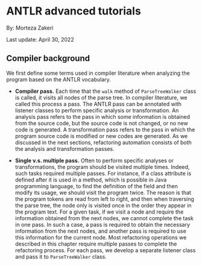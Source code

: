 # ANTLR advanced tutorials


By: Morteza Zakeri

Last update: April 30, 2022



## Compiler background

We first define some terms used in compiler literature when analyzing the program based on the ANTLR vocabulary.

* **Compiler pass.**
Each time that the `walk` method of `ParseTreeWalker` class is called, it visits all nodes of the parse tree. In compiler literature, we called this process a pass. The ANTLR pass can be annotated with listener classes to perform specific analysis or transformation. An analysis pass refers to the pass in which some information is obtained from the source code, but the source code is not changed, or no new code is generated. A transformation pass refers to the pass in which the program source code is modified or new codes are generated. As we discussed in the next sections, refactoring automation consists of both the analysis and transformation passes.


* **Single v.s. multiple pass.** 
Often to perform specific analyses or transformations, the program should be visited multiple times. Indeed, such tasks required multiple passes. For instance, if a class attribute is defined after it is used in a method, which is possible in Java programming language, to find the definition of the field and then modify its usage, we should visit the program twice. The reason is that the program tokens are read from left to right, and then when traversing the parse tree, the node only is visited once in the order they appear in the program text. For a given task, if we visit a node and require the information obtained from the next nodes, we cannot complete the task in one pass. In such a case, a pass is required to obtain the necessary information from the next nodes, and another pass is required to use this information for the current node. Most refactoring operations we described in this chapter require multiple passes to complete the refactoring process. For each pass, we develop a separate listener class and pass it to `ParseTreeWalker` class.

